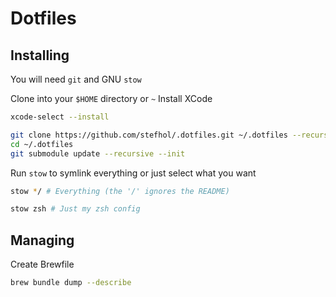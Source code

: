 # Dotfiles
## Installing

You will need `git` and GNU `stow`

Clone into your `$HOME` directory or `~`
Install XCode
```bash
xcode-select --install
```

```bash
git clone https://github.com/stefhol/.dotfiles.git ~/.dotfiles --recurse-submodules
cd ~/.dotfiles
git submodule update --recursive --init
```

Run `stow` to symlink everything or just select what you want

```bash
stow */ # Everything (the '/' ignores the README)
```

```bash
stow zsh # Just my zsh config
```
## Managing
Create Brewfile
```bash
brew bundle dump --describe
```
